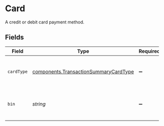 # Card

A credit or debit card payment method.


## Fields

| Field                                                                                          | Type                                                                                           | Required                                                                                       | Description                                                                                    | Example                                                                                        |
| ---------------------------------------------------------------------------------------------- | ---------------------------------------------------------------------------------------------- | ---------------------------------------------------------------------------------------------- | ---------------------------------------------------------------------------------------------- | ---------------------------------------------------------------------------------------------- |
| `cardType`                                                                                     | [components.TransactionSummaryCardType](../../models/components/transactionsummarycardtype.md) | :heavy_minus_sign:                                                                             | The type of card, one of `credit`, `debit` or `prepaid`.                                       | credit                                                                                         |
| `bin`                                                                                          | *string*                                                                                       | :heavy_minus_sign:                                                                             | The first 6 digits of the full card number (the BIN).                                          | 412345                                                                                         |